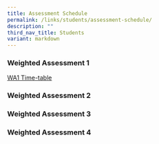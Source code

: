 ```yaml
---
title: Assessment Schedule
permalink: /links/students/assessment-schedule/
description: ""
third_nav_title: Students
variant: markdown
---
```

### Weighted Assessment 1
[WA1 Time-table](/files/Time%20Table/2024/WA1_2024__For_student__29_Jan.pdf)
### Weighted Assessment 2

### Weighted Assessment 3

### Weighted Assessment 4